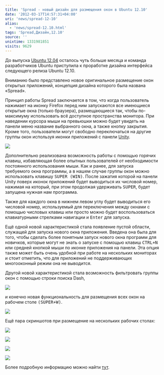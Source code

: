 ```yaml
---
title: 'Spread - новый дизайн для размещения окон в Ubuntu 12.10'
date: '2012-03-17T14:57:31+04:00'
uri: 'news/spread-12-10'
alias: 
  - 'news/spread-12.10.html'
tags: 'Spread,Дизайн,12.10'
source: ''
unixtime: 1331981851
visits: 9629
---
```

До выпуска [Ubuntu 12.04](news/ubuntu-12-04-beta-2) осталось чуть больше месяца и команда разработчиков Ubuntu приступила к проработке дизайна интерфейса следующего релиза Ubuntu 12.10.

Вниманию было представлено новое оригинальное размещение окон открытых приложений, концепция дизайна которого была названа «Spread».

Принцип работы Spread заключается в том, что когда пользователь нажимает на иконку Firefox перед ним запускаются все имеющиеся открытые окна (только браузера), размещающиеся так, чтобы по-максимуму использовать всё доступное пространства монитора. При наведении курсора мыши на превьюшки можно будет увидеть на панели меню название выбранного окна, а также кнопку закрытия. Кроме того, пользователи могут свободно переключаться на другие группы окон используя иконки приложений с панели [Unity](news/unity-5-6).

[![](img/2012/03/17/14-00/unity-workspaces-no-workspace-01-6843340800-o.jpg)](img/2012/03/17/14-00/unity-workspaces-no-workspace-01-6843340800-o.jpg)

Дополнительно реализована возможность работы с помощью горячих клавиш, избавляющая более опытных пользователей от необходимости постоянного использования мыши. Как и ранее, для запуска требуемого окна программы, а в нашем случае группы окон можно использовать клавишу <kbd>SUPER (WIN)</kbd>. После зажатия которой на панели Unity поверх иконок приложений будет выводиться их числовой номер, нажимая на который, при этом продолжая удерживать <kbd>SUPER</kbd>, будет запущена нужная нам программа.

Также для каждого окна в нижнем левом углу будет выводиться его числовой номер, используемый для переключения между окнами с помощью числовых клавиш или просто можно будет воспользоваться клавиатурными стрелками навигации и <kbd>Enter</kbd> для запуска.

Ещё одной новой характеристикой стала появление пустой области, служащей для запуска нового окна приложения. Введена она была для того, чтобы сделать более понятным запуск нового окна программ для новичков, которые могут не знать о запуске с помощью клавиш <kbd>CTRL+N</kbd> или средней кнопкой мыши по иконке приложения на панели. Эта опция также может быть очень удобной при работе на нескольких мониторах и стоит отметить, что для приложений не поддерживающих многооконный режим она не выводится.

Другой новой характеристикой стала возможность фильтровать группы окон с помощью строки поиска Dash,

[![](img/2012/03/17/14-00/unity-workspaces-no-workspace-02-6843340448-o.jpg)](img/2012/03/17/14-00/unity-workspaces-no-workspace-02-6843340448-o.jpg)

и конечно новая функциональность для размещения всех окон на рабочем столе <kbd>(SUPER+W)</kbd>.

[![](img/2012/03/17/14-00/unity-workspaces-no-workspace-03-6843340148-o.jpg)](img/2012/03/17/14-00/unity-workspaces-no-workspace-03-6843340148-o.jpg)

Ещё пара скриншотов при размещение на нескольких рабочих столах:

[![](img/2012/03/17/14-00/unity-workspaces-with-workspace-02-6843339754-o.jpg)](img/2012/03/17/14-00/unity-workspaces-with-workspace-02-6843339754-o.jpg)

[![](img/2012/03/17/14-00/unity-workspaces-with-workspace-03-6989463439-o.jpg)](img/2012/03/17/14-00/unity-workspaces-with-workspace-03-6989463439-o.jpg)

[![](img/2012/03/17/14-00/unity-workspaces-with-workspace-04-6843339126-o.jpg)](img/2012/03/17/14-00/unity-workspaces-with-workspace-04-6843339126-o.jpg)

[![](img/2012/03/17/14-00/unity-workspaces-with-workspace-05-6843338754-o.jpg)](img/2012/03/17/14-00/unity-workspaces-with-workspace-05-6843338754-o.jpg)

Более подробную информацию можно найти [тут](https://docs.google.com/document/d/1EdrlUuZvA9P8-BZufUU2KlHGjg49p9UacF4MCL0U5uA/edit).

